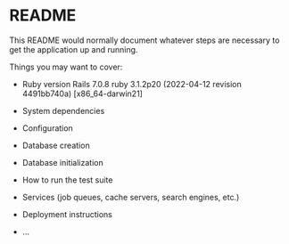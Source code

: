 # README

This README would normally document whatever steps are necessary to get the
application up and running.

Things you may want to cover:

* Ruby version
Rails 7.0.8
ruby 3.1.2p20 (2022-04-12 revision 4491bb740a) [x86_64-darwin21]

* System dependencies

* Configuration

* Database creation

* Database initialization

* How to run the test suite

* Services (job queues, cache servers, search engines, etc.)

* Deployment instructions

* ...
